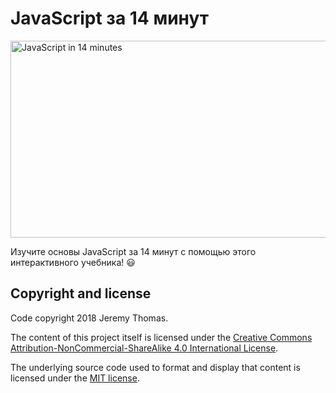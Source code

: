 # JavaScript за 14 минут

<a href="https://jgthms.com/javascript-in-14-minutes/"><img src="https://raw.githubusercontent.com/jgthms/javascript-in-14-minutes/master/images/javascript-in-14-minutes.png" alt="JavaScript in 14 minutes" style="max-width:100%;" width="600" height="315"></a>

Изучите основы JavaScript за 14 минут с помощью этого интерактивного учебника! 😃

## Copyright and license

Code copyright 2018 Jeremy Thomas.

The content of this project itself is licensed under the [Creative Commons Attribution-NonCommercial-ShareAlike 4.0 International License](https://creativecommons.org/licenses/by-nc-sa/4.0/).

The underlying source code used to format and display that content is licensed under the [MIT license](https://opensource.org/licenses/mit-license.php).
